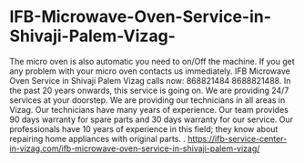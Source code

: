 # IFB-Microwave-Oven-Service-in-Shivaji-Palem-Vizag-
The micro oven is also automatic you need to on/Off the machine. If you get any problem with your micro oven contacts us immediately. IFB Microwave Oven Service in Shivaji Palem Vizag calls now: 868821484 8688821488.  In the past 20 years onwards, this service is going on. We are providing 24/7 services at your doorstep. We are providing our technicians in all areas in Vizag. Our technicians have many years of experience. Our team provides 90 days warranty for spare parts and 30 days warranty for our service. Our professionals have 10 years of experience in this field; they know about repairing home appliances with original parts. . https://ifb-service-center-in-vizag.com/ifb-microwave-oven-service-in-shivaji-palem-vizag/
